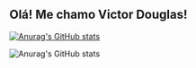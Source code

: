 ## Olá! Me chamo Victor Douglas!
[![Anurag's GitHub stats](https://github-readme-stats.vercel.app/api?username=vdouglas98)](https://github.com/anuraghazra/github-readme-stats)

![Anurag's GitHub stats](https://github-readme-stats.vercel.app/api?username=anuraghazra&show_icons=true)
